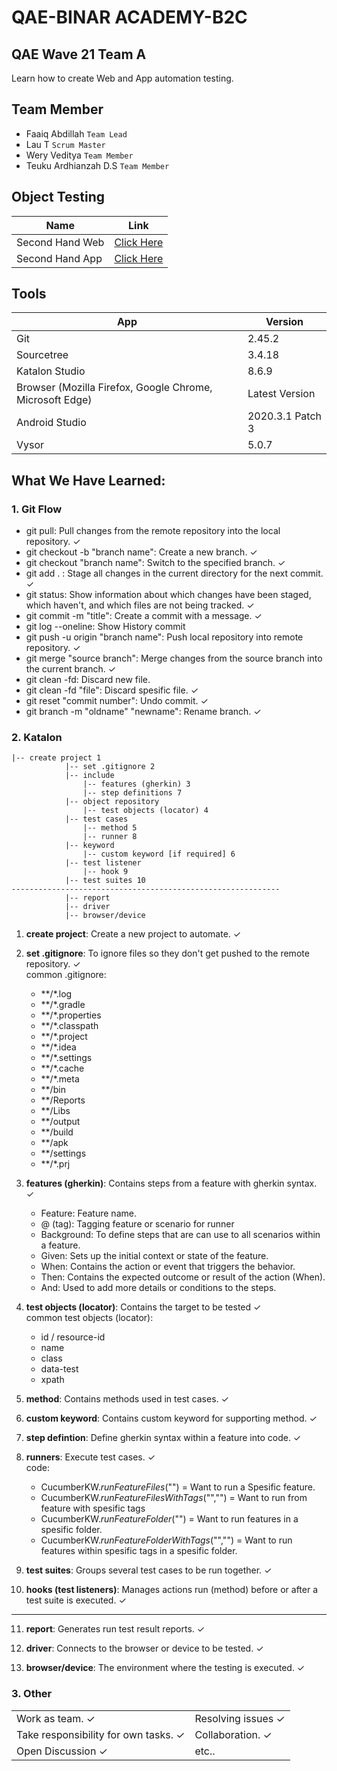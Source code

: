 # QAE-BINAR ACADEMY-B2C


## QAE Wave 21 Team A

Learn how to create Web and App automation testing.


## Team Member
- Faaiq Abdillah `Team Lead`
- Lau T	`Scrum Master`
- Wery Veditya `Team Member`
- Teuku Ardhianzah D.S `Team Member`



## Object Testing

| Name           | Link                                                                                 |
| ------------   | ------------------------------------------------------------                         |
|Second Hand Web | [Click Here](https://secondhand.binaracademy.org/)                                   |
|Second Hand App | [Click Here](https://drive.google.com/file/d/1bXcd7Cm2BySiUjCs6xNbBLLgA-mAT1Hg/view) |



## Tools
| App                                                      | Version           |
| ------------                                             | ----------------  |
| Git                                                      | 2.45.2            |
|Sourcetree                                                | 3.4.18            |
| Katalon Studio                                           | 8.6.9             |
| Browser (Mozilla Firefox, Google Chrome, Microsoft Edge) | Latest Version    |
| Android Studio                                           |  2020.3.1 Patch 3 |
| Vysor                                                    | 5.0.7             |

## What We Have Learned:


### 1. Git Flow

 - git pull: Pull changes from the remote repository into the local repository. &#10003;
 - git checkout -b "branch name": Create a new branch. &#10003;
 - git checkout "branch name": Switch to the specified branch. &#10003;
 - git add . : Stage all changes in the current directory for the next commit. &#10003;
 - git status: Show information about which changes have been staged, which haven't, and which files are not being tracked. &#10003;
 - git commit -m "title": Create a commit with a message. &#10003;
 - git log --oneline: Show History commit
 - git push -u origin "branch name": Push local repository into remote repository. &#10003;
 - git merge "source branch": Merge changes from the source branch into the current branch. &#10003;
 - git clean -fd: Discard new file. 
 - git clean -fd "file": Discard spesific file. &#10003;
 - git reset "commit number": Undo commit. &#10003;
 - git branch -m "oldname" "newname": Rename branch. &#10003;




### 2. Katalon
```
|-- create project 1
		    |-- set .gitignore 2
            |-- include
                |-- features (gherkin) 3
                |-- step definitions 7
		    |-- object repository
                |-- test objects (locator) 4
            |-- test cases
                |-- method 5
                |-- runner 8
            |-- keyword
                |-- custom keyword [if required] 6
            |-- test listener
                |-- hook 9
            |-- test suites 10
------------------------------------------------------------
            |-- report
            |-- driver
            |-- browser/device
```

1. **create project**: Create a new project to automate. &#10003;
2. **set .gitignore**: To ignore files so they don't get pushed to the remote repository. &#10003;
    <br>
    common .gitignore:
    - **/*.log
    - **/*.gradle
    - **/*.properties
    - **/*.classpath
    -  **/*.project
    - **/*.idea
    - **/*.settings
    - **/*.cache
    - **/*.meta
    - **/bin
    - **/Reports
    - **/Libs
    - **/output
    - **/build
    - **/apk
    - **/settings
    - **/*.prj

3. **features (gherkin)**: Contains steps from a feature with gherkin syntax. &#10003;
    <br>
    - Feature: Feature name.
    - @ (tag): Tagging feature or scenario for runner
    - Background: To define steps that are can use to all scenarios within a feature.
    - Given: Sets up the initial context or state of the feature.
    - When: Contains the action or event that triggers the behavior.
    - Then: Contains the expected outcome or result of the action (When).
    - And: Used to add more details or conditions to the steps.

4. **test objects (locator)**: Contains the target to be tested &#10003;
    <br>
    common test objects (locator):
    - id / resource-id
    - name
    - class
    - data-test
    - xpath

5. **method**: Contains methods used in test cases. &#10003;

6. **custom keyword**: Contains custom keyword for supporting method. &#10003;

7. **step defintion**: Define gherkin syntax within a feature into code. &#10003;

8. **runners**: Execute test cases. &#10003;
    <br>
    code:
    - CucumberKW.*runFeatureFiles*("") = Want to run a Spesific feature.
    - CucumberKW.*runFeatureFilesWithTags*("","") = Want to run from feature with spesific tags
    - CucumberKW.*runFeatureFolder*("") = Want to run features in a spesific folder.
    - CucumberKW.*runFeatureFolderWithTags*("","") = Want to run features within spesific tags in a spesific folder.


9. **test suites**: Groups several test cases to be run together. &#10003;

10. **hooks (test listeners)**: Manages actions run (method) before or after a test suite is executed. &#10003;
----------------------------------------------------------------
11. **report**: Generates run test result reports. &#10003;

12. **driver**: Connects to the browser or device to be tested. &#10003;

13. **browser/device**: The environment where the testing is executed. &#10003;






### 3. Other

|                                             |                          |
| ------------                                | -------------------------|
| Work as team. &#10003;                      | Resolving issues &#10003;|
| Take responsibility for own tasks. &#10003; | Collaboration. &#10003;  |
|Open Discussion &#10003;                     | etc..                    |